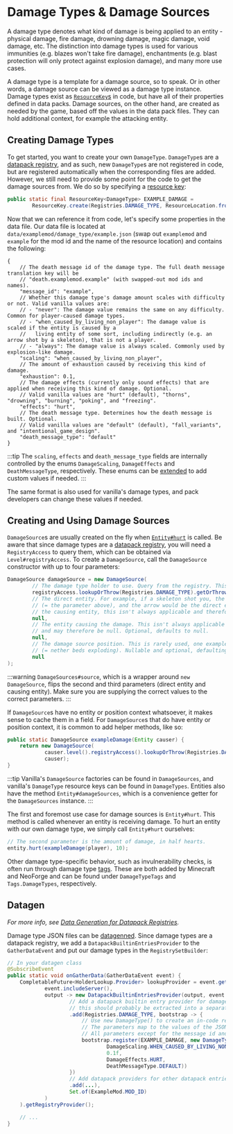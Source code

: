 # Damage Types & Damage Sources

A damage type denotes what kind of damage is being applied to an entity - physical damage, fire damage, drowning damage, magic damage, void damage, etc. The distinction into damage types is used for various immunities (e.g. blazes won't take fire damage), enchantments (e.g. blast protection will only protect against explosion damage), and many more use cases.

A damage type is a template for a damage source, so to speak. Or in other words, a damage source can be viewed as a damage type instance. Damage types exist as [`ResourceKey`s][rk] in code, but have all of their properties defined in data packs. Damage sources, on the other hand, are created as needed by the game, based off the values in the data pack files. They can hold additional context, for example the attacking entity.

## Creating Damage Types

To get started, you want to create your own `DamageType`. `DamageType`s are a [datapack registry][dr], and as such, new `DamageType`s are not registered in code, but are registered automatically when the corresponding files are added. However, we still need to provide some point for the code to get the damage sources from. We do so by specifying a [resource key][rk]:

```java
public static final ResourceKey<DamageType> EXAMPLE_DAMAGE =
        ResourceKey.create(Registries.DAMAGE_TYPE, ResourceLocation.fromNamespaceAndPath(ExampleMod.MOD_ID, "example"));
```

Now that we can reference it from code, let's specify some properties in the data file. Our data file is located at `data/examplemod/damage_type/example.json` (swap out `examplemod` and `example` for the mod id and the name of the resource location) and contains the following:

```json5
{
    // The death message id of the damage type. The full death message translation key will be
    // "death.examplemod.example" (with swapped-out mod ids and names).
    "message_id": "example",
    // Whether this damage type's damage amount scales with difficulty or not. Valid vanilla values are:
    // - "never": The damage value remains the same on any difficulty. Common for player-caused damage types.
    // - "when_caused_by_living_non_player": The damage value is scaled if the entity is caused by a
    //   living entity of some sort, including indirectly (e.g. an arrow shot by a skeleton), that is not a player.
    // - "always": The damage value is always scaled. Commonly used by explosion-like damage.
    "scaling": "when_caused_by_living_non_player",
    // The amount of exhaustion caused by receiving this kind of damage.
    "exhaustion": 0.1,
    // The damage effects (currently only sound effects) that are applied when receiving this kind of damage. Optional.
    // Valid vanilla values are "hurt" (default), "thorns", "drowning", "burning", "poking", and "freezing".
    "effects": "hurt",
    // The death message type. Determines how the death message is built. Optional.
    // Valid vanilla values are "default" (default), "fall_variants", and "intentional_game_design".
    "death_message_type": "default"
}
```

:::tip
The `scaling`, `effects` and `death_message_type` fields are internally controlled by the enums `DamageScaling`, `DamageEffects` and `DeathMessageType`, respectively. These enums can be [extended][extenum] to add custom values if needed.
:::

The same format is also used for vanilla's damage types, and pack developers can change these values if needed.
 
## Creating and Using Damage Sources

`DamageSource`s are usually created on the fly when [`Entity#hurt`][entityhurt] is called. Be aware that since damage types are a [datapack registry][dr], you will need a `RegistryAccess` to query them, which can be obtained via `Level#registryAccess`. To create a `DamageSource`, call the `DamageSource` constructor with up to four parameters:

```java
DamageSource damageSource = new DamageSource(
        // The damage type holder to use. Query from the registry. This is the only required parameter.
        registryAccess.lookupOrThrow(Registries.DAMAGE_TYPE).getOrThrow(EXAMPLE_DAMAGE),
        // The direct entity. For example, if a skeleton shot you, the skeleton would be the causing entity
        // (= the parameter above), and the arrow would be the direct entity (= this parameter). Similar to
        // the causing entity, this isn't always applicable and therefore nullable. Optional, defaults to null.
        null,
        // The entity causing the damage. This isn't always applicable (e.g. when falling out of the world)
        // and may therefore be null. Optional, defaults to null.
        null,
        // The damage source position. This is rarely used, one example would be intentional game design
        // (= nether beds exploding). Nullable and optional, defaulting to null.
        null
);
```

:::warning
`DamageSources#source`, which is a wrapper around `new DamageSource`, flips the second and third parameters (direct entity and causing entity). Make sure you are supplying the correct values to the correct parameters.
:::

If `DamageSource`s have no entity or position context whatsoever, it makes sense to cache them in a field. For `DamageSource`s that do have entity or position context, it is common to add helper methods, like so:

```java
public static DamageSource exampleDamage(Entity causer) {
    return new DamageSource(
            causer.level().registryAccess().lookupOrThrow(Registries.DAMAGE_TYPE).getOrThrow(EXAMPLE_DAMAGE),
            causer);
}
```

:::tip
Vanilla's `DamageSource` factories can be found in `DamageSources`, and vanilla's `DamageType` resource keys can be found in `DamageTypes`. Entities also have the method `Entity#damageSources`, which is a convenience getter for the `DamageSources` instance.
:::

The first and foremost use case for damage sources is `Entity#hurt`. This method is called whenever an entity is receiving damage. To hurt an entity with our own damage type, we simply call `Entity#hurt` ourselves:

```java
// The second parameter is the amount of damage, in half hearts.
entity.hurt(exampleDamage(player), 10);
```

Other damage type-specific behavior, such as invulnerability checks, is often run through damage type [tags]. These are both added by Minecraft and NeoForge and can be found under `DamageTypeTags` and `Tags.DamageTypes`, respectively.

## Datagen

_For more info, see [Data Generation for Datapack Registries][drdatagen]._

Damage type JSON files can be [datagenned][datagen]. Since damage types are a datapack registry, we add a `DatapackBuiltinEntriesProvider` to the `GatherDataEvent` and put our damage types in the `RegistrySetBuilder`:

```java
// In your datagen class
@SubscribeEvent
public static void onGatherData(GatherDataEvent event) {
    CompletableFuture<HolderLookup.Provider> lookupProvider = event.getGenerator().addProvider(
            event.includeServer(),
            output -> new DatapackBuiltinEntriesProvider(output, event.getLookupProvider(), new RegistrySetBuilder()
                    // Add a datapack builtin entry provider for damage types. If this lambda becomes longer,
                    // this should probably be extracted into a separate method for the sake of readability.
                    .add(Registries.DAMAGE_TYPE, bootstrap -> {
                        // Use new DamageType() to create an in-code representation of a damage type.
                        // The parameters map to the values of the JSON file, in the order seen above.
                        // All parameters except for the message id and the exhaustion value are optional.
                        bootstrap.register(EXAMPLE_DAMAGE, new DamageType(EXAMPLE_DAMAGE.location(),
                                DamageScaling.WHEN_CAUSED_BY_LIVING_NON_PLAYER,
                                0.1f,
                                DamageEffects.HURT,
                                DeathMessageType.DEFAULT))
                    })
                    // Add datapack providers for other datapack entries, if applicable.
                    .add(...),
                    Set.of(ExampleMod.MOD_ID)
            )
    ).getRegistryProvider();

    // ...
}
```

[datagen]: ../index.md#data-generation
[dr]: ../../concepts/registries.md#datapack-registries
[drdatagen]: ../../concepts/registries.md#data-generation-for-datapack-registries
[entityhurt]: ../../entities/index.md#damaging-entities
[extenum]: ../../advanced/extensibleenums.md
[rk]: ../../misc/resourcelocation.md#resourcekeys
[tags]: tags.md
